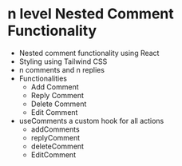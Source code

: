 # n level Nested Comment Functionality

- Nested comment functionality using React
- Styling using Tailwind CSS
- n comments and n replies 
- Functionalities
    - Add Comment
    - Reply Comment
    - Delete Comment
    - Edit Comment
- useComments a custom hook for all actions
    - addComments
    - replyComment
    - deleteComment
    - EditComment